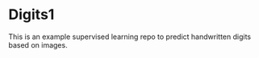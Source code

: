 # Digits1
This is an example supervised learning repo to predict handwritten digits based on images.

